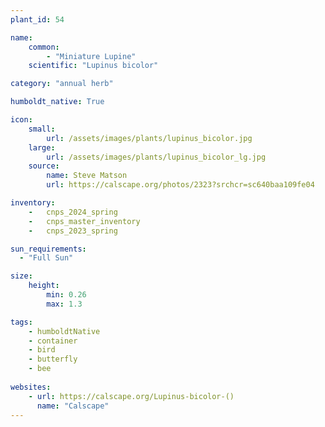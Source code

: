```yaml
---
plant_id: 54

name: 
    common: 
        - "Miniature Lupine"  
    scientific: "Lupinus bicolor"  

category: "annual herb"

humboldt_native: True

icon: 
    small: 
        url: /assets/images/plants/lupinus_bicolor.jpg 
    large: 
        url: /assets/images/plants/lupinus_bicolor_lg.jpg 
    source: 
        name: Steve Matson 
        url: https://calscape.org/photos/2323?srchcr=sc640baa109fe04 

inventory: 
    -   cnps_2024_spring
    -   cnps_master_inventory
    -   cnps_2023_spring

sun_requirements:
  - "Full Sun"

size:
    height: 
        min: 0.26
        max: 1.3

tags: 
    - humboldtNative
    - container
    - bird
    - butterfly
    - bee
 
websites:
    - url: https://calscape.org/Lupinus-bicolor-() 
      name: "Calscape"
---
```


